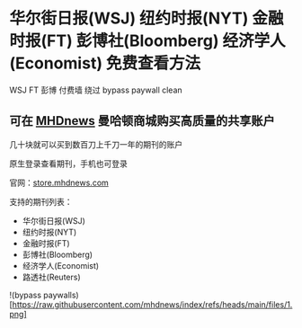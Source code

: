 # 华尔街日报(WSJ) 纽约时报(NYT) 金融时报(FT) 彭博社(Bloomberg) 经济学人(Economist) 免费查看方法
WSJ FT 彭博 付费墙 绕过 bypass paywall clean

## 可在 [MHDnews](https://store.mhdnews.com/) 曼哈顿商城购买高质量的共享账户

几十块就可以买到数百刀上千刀一年的期刊的账户

原生登录查看期刊，手机也可登录

官网：[store.mhdnews.com](https://store.mhdnews.com/)

支持的期刊列表：
- 华尔街日报(WSJ)
- 纽约时报(NYT)
- 金融时报(FT)
- 彭博社(Bloomberg)
- 经济学人(Economist)
- 路透社(Reuters)

!(bypass paywalls)[https://raw.githubusercontent.com/mhdnews/index/refs/heads/main/files/1.png]
